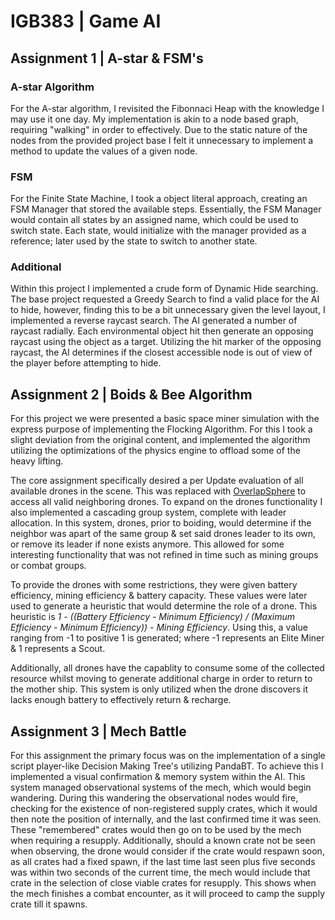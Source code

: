 # IGB383 | Game AI
## Assignment 1 | A-star & FSM's
### A-star Algorithm
For the A-star algorithm, I revisited the Fibonnaci Heap with the knowledge I may use it one day.
My implementation is akin to a node based graph, requiring "walking" in order to effectively. Due to the static nature of the nodes from the provided project base I felt it unnecessary to implement a method to update the values of a given node.

### FSM
For the Finite State Machine, I took a object literal approach, creating an FSM Manager that stored the available steps. 
Essentially, the FSM Manager would contain all states by an assigned name, which could be used to switch state. Each state, would initialize with the manager provided as a reference; later used by the state to switch to another state.

### Additional
Within this project I implemented a crude form of Dynamic Hide searching. The base project requested a Greedy Search to find a valid place for the AI to hide, however, finding this to be a bit unnecessary given the level layout, I implemented a reverse raycast search.
The AI generated a number of raycast radially. 
Each environmental object hit then generate an opposing raycast using the object as a target. 
Utilizing the hit marker of the opposing raycast, the AI determines if the closest accessible node is out of view of the player before attempting to hide.

## Assignment 2 | Boids & Bee Algorithm
For this project we were presented a basic space miner simulation with the express purpose of implementing the Flocking Algorithm.
For this I took a slight deviation from the original content, and implemented the algorithm utilizing the optimizations of the physics engine to offload some of the heavy lifting.

The core assignment specifically desired a per Update evaluation of all available drones in the scene. This was replaced with [OverlapSphere](https://docs.unity3d.com/ScriptReference/Physics.OverlapSphere.html) to access all valid neighboring drones.
To expand on the drones functionality I also implemented a cascading group system, complete with leader allocation. In this system, drones, prior to boiding, would determine if the neighbor was apart of the same group & set said drones leader to its own, or remove its leader if none exists anymore. This allowed for some interesting functionality that was not refined in time such as mining groups or combat groups.

To provide the drones with some restrictions, they were given battery efficiency, mining efficiency & battery capacity. These values were later used to generate a heuristic that would determine the role of a drone. This heuristic is _1 - ((Battery Efficiency - Minimum Efficiency) / (Maximum Efficiency - Minimum Efficiency)) - Mining Efficiency_. Using this, a value ranging from -1 to positive 1 is generated; where -1 represents an Elite Miner & 1 represents a Scout.

Additionally, all drones have the capablity to consume some of the collected resource whilst moving to generate additional charge in order to return to the mother ship. This system is only utilized when the drone discovers it lacks enough battery to effectively return & recharge.

## Assignment 3 | Mech Battle
For this assignment the primary focus was on the implementation of a single script player-like Decision Making Tree's utilizing PandaBT.
To achieve this I implemented a visual confirmation & memory system within the AI. This system managed observational systems of the mech, which would begin wandering. During this wandering the observational nodes would fire, checking for the existence of non-registered supply crates, which it would then note the position of internally, and the last confirmed time it was seen. These "remembered" crates would then go on to be used by the mech when requiring a resupply. Additionally, should a known crate not be seen when observing, the drone would consider if the crate would respawn soon, as all crates had a fixed spawn, if the last time last seen plus five seconds was within two seconds of the current time, the mech would include that crate in the selection of close viable crates for resupply. This shows when the mech finishes a combat encounter, as it will proceed to camp the supply crate till it spawns.
